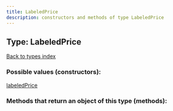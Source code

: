 ```yaml
---
title: LabeledPrice
description: constructors and methods of type LabeledPrice
---
```

## Type: LabeledPrice  
[Back to types index](index.md)



### Possible values (constructors):

[labeledPrice](../constructors/labeledPrice.md)  



### Methods that return an object of this type (methods):



